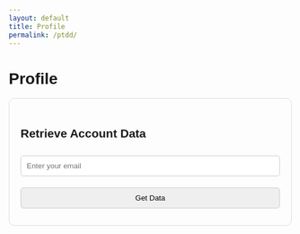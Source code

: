 ```yaml
---
layout: default
title: Profile
permalink: /ptdd/
---
```


# Profile

  <title>Retrieve Account Data</title>
  <style>
    body {
      font-family: Arial, sans-serif;
      margin: 20px;
    }
    .form-container {
      max-width: 600px;
      margin: auto;
      padding: 20px;
      border: 1px solid #ddd;
      border-radius: 10px;
    }
    .form-container input, .form-container button {
      width: 100%;
      padding: 10px;
      margin: 10px 0;
      border: 1px solid #ccc;
      border-radius: 5px;
    }
    .result-container {
      margin-top: 20px;
      padding: 20px;
      border: 1px solid #ddd;
      border-radius: 10px;
      background-color: #f9f9f9;
    }
  </style>

  <div class="form-container">
    <h2>Retrieve Account Data</h2>
    <input type="email" id="email" placeholder="Enter your email" required>
    <button onclick="getAccountData()">Get Data</button>
  </div>

  <div class="result-container" id="result" style="display: none;">
    <h3>Account Details</h3>
    <p><strong>Account Number:</strong> <span id="accountNumber"></span></p>
    <p><strong>Name:</strong> <span id="name"></span></p>
    <p><strong>Email:</strong> <span id="emailDisplay"></span></p>
    <p><strong>Order ID:</strong> <span id="orderId"></span></p>
    <p><strong>Phone:</strong> <span id="phone"></span></p>
    <p><strong>Billing Address:</strong> 
      <span id="billingStreet"></span>, 
      <span id="billingCity"></span>, 
      <span id="billingState"></span>, 
      <span id="billingPostal"></span>, 
      <span id="billingCountry"></span>
    </p>
    <p><strong>Shipping Address:</strong> 
      <span id="shippingStreet"></span>, 
      <span id="shippingCity"></span>, 
      <span id="shippingState"></span>, 
      <span id="shippingPostal"></span>, 
      <span id="shippingCountry"></span>
    </p>
    <p><strong>Item Name:</strong> <span id="itemName"></span></p>
    <p><strong>Item Quantity:</strong> <span id="itemQuantity"></span></p>
    <p><strong>Item Price:</strong> <span id="itemPrice"></span></p>
    <p><strong>Total Amount:</strong> <span id="totalAmount"></span></p>
  </div>

  <script>
async function getAccountData() {
  const email = document.getElementById('email').value;
  const resultContainer = document.getElementById('result');
  resultContainer.style.display = 'none'; // Hide result container initially

  if (!email) {
    alert("Please enter an email!");
    return;
  }

  console.log('Fetching data for email: ' + email); // Log the email being searched for

  try {
    const response = await fetch(`https://script.google.com/macros/s/AKfycbwQSmWf9K-Jei00NBj_g4_TToubBsi53Jh7HcEJrlHh4duHh3Odtuz1tWsbCFysWjtx/exec?email=${email}`);
    console.log(response); // Log the response object
    
    const data = await response.json();
    
    if (data.message) {
      alert(data.message);
    } else {
      // Update the HTML with the retrieved data
      document.getElementById('accountNumber').textContent = data[0]; // Account Number
      document.getElementById('name').textContent = data[1]; // Name
      document.getElementById('emailDisplay').textContent = data[2]; // Email
      document.getElementById('orderId').textContent = data[3]; // Order ID
      document.getElementById('phone').textContent = data[4]; // Phone
      document.getElementById('billingStreet').textContent = data[5]; // Billing Street
      document.getElementById('billingCity').textContent = data[6]; // Billing City
      document.getElementById('billingState').textContent = data[7]; // Billing State
      document.getElementById('billingPostal').textContent = data[8]; // Billing Postal
      document.getElementById('billingCountry').textContent = data[9]; // Billing Country
      document.getElementById('shippingStreet').textContent = data[10]; // Shipping Street
      document.getElementById('shippingCity').textContent = data[11]; // Shipping City
      document.getElementById('shippingState').textContent = data[12]; // Shipping State
      document.getElementById('shippingPostal').textContent = data[13]; // Shipping Postal
      document.getElementById('shippingCountry').textContent = data[14]; // Shipping Country
      document.getElementById('itemName').textContent = data[15]; // Item Name
      document.getElementById('itemQuantity').textContent = data[16]; // Item Quantity
      document.getElementById('itemPrice').textContent = data[17]; // Item Price
      document.getElementById('totalAmount').textContent = data[18]; // Total Amount

      resultContainer.style.display = 'block'; // Show the result container
    }
  } catch (error) {
    console.error('Error fetching data:', error); // Log any errors
    alert('Failed to fetch data. Please check the console for more information.');
  }
}

  </script>
